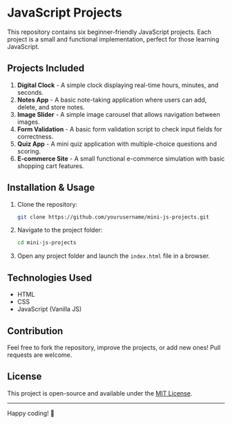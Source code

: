 # JavaScript Projects

This repository contains six beginner-friendly JavaScript projects. Each project is a small and functional implementation, perfect for those learning JavaScript.

## Projects Included

1. **Digital Clock** - A simple clock displaying real-time hours, minutes, and seconds.
2. **Notes App** - A basic note-taking application where users can add, delete, and store notes.
3. **Image Slider** - A simple image carousel that allows navigation between images.
4. **Form Validation** - A basic form validation script to check input fields for correctness.
5. **Quiz App** - A mini quiz application with multiple-choice questions and scoring.
6. **E-commerce Site** - A small functional e-commerce simulation with basic shopping cart features.

## Installation & Usage

1. Clone the repository:
   ```sh
   git clone https://github.com/yourusername/mini-js-projects.git
   ```
2. Navigate to the project folder:
   ```sh
   cd mini-js-projects
   ```
3. Open any project folder and launch the `index.html` file in a browser.

## Technologies Used

- HTML
- CSS
- JavaScript (Vanilla JS)

## Contribution

Feel free to fork the repository, improve the projects, or add new ones! Pull requests are welcome.

## License

This project is open-source and available under the [MIT License](LICENSE).

---
Happy coding! 🚀


